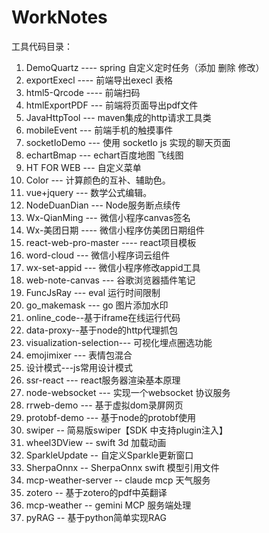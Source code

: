 # WorkNotes
工具代码目录：
1. DemoQuartz ---- spring 自定义定时任务（添加 删除 修改）
2. exportExecl ---- 前端导出execl 表格
3. html5-Qrcode ---- 前端扫码
4. htmlExportPDF --- 前端将页面导出pdf文件
5. JavaHttpTool --- maven集成的http请求工具类
6. mobileEvent --- 前端手机的触摸事件
7. socketIoDemo --- 使用 socketIo js 实现的聊天页面
8. echartBmap --- echart百度地图 飞线图
9. HT FOR WEB --- 自定义菜单
10. Color --- 计算颜色的互补、辅助色。
11. vue+jquery --- 数学公式编辑。
12. NodeDuanDian --- Node服务断点续传
13. Wx-QianMing --- 微信小程序canvas签名
14. Wx-美团日期 ----   微信小程序仿美团日期组件
15. react-web-pro-master ---- react项目模板
16. word-cloud --- 微信小程序词云组件
17. wx-set-appid --- 微信小程序修改appid工具
18. web-note-canvas --- 谷歌浏览器插件笔记
19. FuncJsRay --- eval 运行时间限制
20. go_makemask --- go 图片添加水印
21. online_code--基于iframe在线运行代码
22. data-proxy--基于node的http代理抓包
23. visualization-selection--- 可视化埋点圈选功能
24. emojimixer --- 表情包混合
25. 设计模式---js常用设计模式
26. ssr-react --- react服务器渲染基本原理
27. node-websocket --- 实现一个websocket 协议服务
28. rrweb-demo --- 基于虚拟dom录屏网页
29. protobf-demo --- 基于node的protobf使用
30. swiper -- 简易版swiper【SDK 中支持plugin注入】
31. wheel3DView -- swift 3d 加载动画
32. SparkleUpdate -- 自定义Sparkle更新窗口
33. SherpaOnnx -- SherpaOnnx swift 模型引用文件
34. mcp-weather-server -- claude mcp 天气服务
35. zotero -- 基于zotero的pdf中英翻译
36. mcp-weather -- gemini MCP 服务端处理
37. pyRAG -- 基于python简单实现RAG
